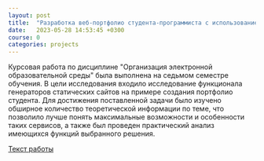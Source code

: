 ```yaml
---
layout: post
title:  "Разработка веб-портфолио студента-программиста с использованием генератора статических сайтов «Webflow»"
date:   2023-05-28 14:53:45 +0300
course: 0
categories: projects
---
```


Курсовая работа по дисциплине "Организация электронной образовательной среды" была выполнена на седьмом семестре обучения. В цели исследования входило исследование функционала генераторов статических сайтов на примере создания портфолио студента. Для достижения поставленной задачи было изучено обширное количество теоретической информации по теме, что позволило лучше понять максимальные возможности и особенности таких сервисов, а также был проведен практический анализ имеющихся функций выбранного решения. 
 
<div>
    <p><a href="https://docs.google.com/document/d/1VzcQrGff_eJ5dHgv9Dj5BmVjg00ZD9si/edit?usp=sharing&ouid=110261998997303460169&rtpof=true&sd=true">Текст работы</a></p>
</div>